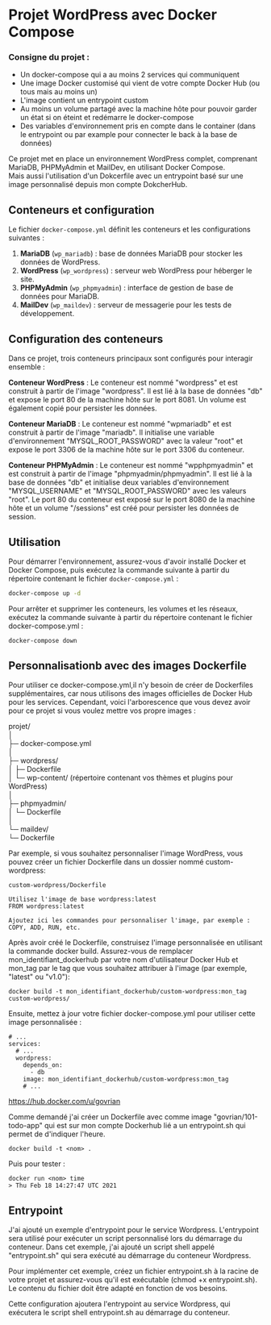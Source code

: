 # Projet WordPress avec Docker Compose

### Consigne du projet :

- Un docker-compose qui a au moins 2 services qui communiquent  
- Une image Docker customisé qui vient de votre compte Docker Hub (ou tous mais au moins un)  
- L'image contient un entrypoint custom  
- Au moins un volume partagé avec la machine hôte pour pouvoir garder un état si on éteint et redémarre le docker-compose  
- Des variables d'environnement pris en compte dans le container (dans le entrypoint ou par example pour connecter le back à la base de données)  
  

Ce projet met en place un environnement WordPress complet, comprenant MariaDB, PHPMyAdmin et MailDev, en utilisant Docker Compose.  
Mais aussi l'utilisation d'un Dokcerfile avec un entrypoint basé sur une image personnalisé depuis mon compte DokcherHub.

## Conteneurs et configuration

Le fichier `docker-compose.yml` définit les conteneurs et les configurations suivantes :

1. **MariaDB** (`wp_mariadb`) : base de données MariaDB pour stocker les données de WordPress.
2. **WordPress** (`wp_wordpress`) : serveur web WordPress pour héberger le site.
3. **PHPMyAdmin** (`wp_phpmyadmin`) : interface de gestion de base de données pour MariaDB.
4. **MailDev** (`wp_maildev`) : serveur de messagerie pour les tests de développement.

## Configuration des conteneurs
Dans ce projet, trois conteneurs principaux sont configurés pour interagir ensemble :

**Conteneur WordPress** : Le conteneur est nommé "wordpress" et est construit à partir de l'image "wordpress". Il est lié à la base de données "db" et expose le port 80 de la machine hôte sur le port 8081. Un volume est également copié pour persister les données.

**Conteneur MariaDB** : Le conteneur est nommé "wpmariadb" et est construit à partir de l'image "mariadb". Il initialise une variable d'environnement "MYSQL_ROOT_PASSWORD" avec la valeur "root" et expose le port 3306 de la machine hôte sur le port 3306 du conteneur.

**Conteneur PHPMyAdmin** : Le conteneur est nommé "wpphpmyadmin" et est construit à partir de l'image "phpmyadmin/phpmyadmin". Il est lié à la base de données "db" et initialise deux variables d'environnement "MYSQL_USERNAME" et "MYSQL_ROOT_PASSWORD" avec les valeurs "root". Le port 80 du conteneur est exposé sur le port 8080 de la machine hôte et un volume "/sessions" est créé pour persister les données de session.

## Utilisation

Pour démarrer l'environnement, assurez-vous d'avoir installé Docker et Docker Compose, puis exécutez la commande suivante à partir du répertoire contenant le fichier `docker-compose.yml` :

```bash
docker-compose up -d
```

Pour arrêter et supprimer les conteneurs, les volumes et les réseaux, exécutez la commande suivante à partir du répertoire contenant le fichier docker-compose.yml :

```bash
docker-compose down
```

## Personnalisationb avec des images Dockerfile


Pour utiliser ce docker-compose.yml,il n'y besoin de créer de Dockerfiles supplémentaires, car nous utilisons des images officielles de Docker Hub pour les services. Cependant, voici l'arborescence que vous devez avoir pour ce projet si vous voulez mettre vos propre images :

projet/  
│  
├─ docker-compose.yml  
│  
├─ wordpress/  
│   ├─ Dockerfile  
│   └─ wp-content/ (répertoire contenant vos thèmes et plugins pour WordPress)  
│  
├─ phpmyadmin/  
│   └─ Dockerfile  
│  
└─ maildev/  
    └─ Dockerfile  


Par exemple, si vous souhaitez personnaliser l'image WordPress, vous pouvez créer un fichier Dockerfile dans un dossier nommé custom-wordpress:
```
custom-wordpress/Dockerfile  

Utilisez l'image de base wordpress:latest  
FROM wordpress:latest  
  
Ajoutez ici les commandes pour personnaliser l'image, par exemple :  
COPY, ADD, RUN, etc.  
```

Après avoir créé le Dockerfile, construisez l'image personnalisée en utilisant la commande docker build. Assurez-vous de remplacer mon_identifiant_dockerhub par votre nom d'utilisateur Docker Hub et mon_tag par le tag que vous souhaitez attribuer à l'image (par exemple, "latest" ou "v1.0"):

```
docker build -t mon_identifiant_dockerhub/custom-wordpress:mon_tag custom-wordpress/
```

Ensuite, mettez à jour votre fichier docker-compose.yml pour utiliser cette image personnalisée :

```
# ...  
services:  
  # ...  
  wordpress:  
    depends_on:  
      - db  
    image: mon_identifiant_dockerhub/custom-wordpress:mon_tag  
    # ...  
```

https://hub.docker.com/u/govrian


Comme demandé j'ai créer un Dockerfile avec comme image "govrian/101-todo-app" qui est sur mon compte Dockerhub lié a un entrypoint.sh qui permet de d'indiquer l'heure.  

```
docker build -t <nom> .
```
Puis pour tester :  

```
docker run <nom> time  
> Thu Feb 18 14:27:47 UTC 2021  
```

## Entrypoint

J'ai ajouté un exemple d'entrypoint pour le service Wordpress. L'entrypoint sera utilisé pour exécuter un script personnalisé lors du démarrage du conteneur. Dans cet exemple, j'ai ajouté un script shell appelé "entrypoint.sh" qui sera exécuté au démarrage du conteneur Wordpress.  
  
Pour implémenter cet exemple, créez un fichier entrypoint.sh à la racine de votre projet et assurez-vous qu'il est exécutable (chmod +x entrypoint.sh). Le contenu du fichier doit être adapté en fonction de vos besoins.  

Cette configuration ajoutera l'entrypoint au service Wordpress, qui exécutera le script shell entrypoint.sh au démarrage du conteneur.
